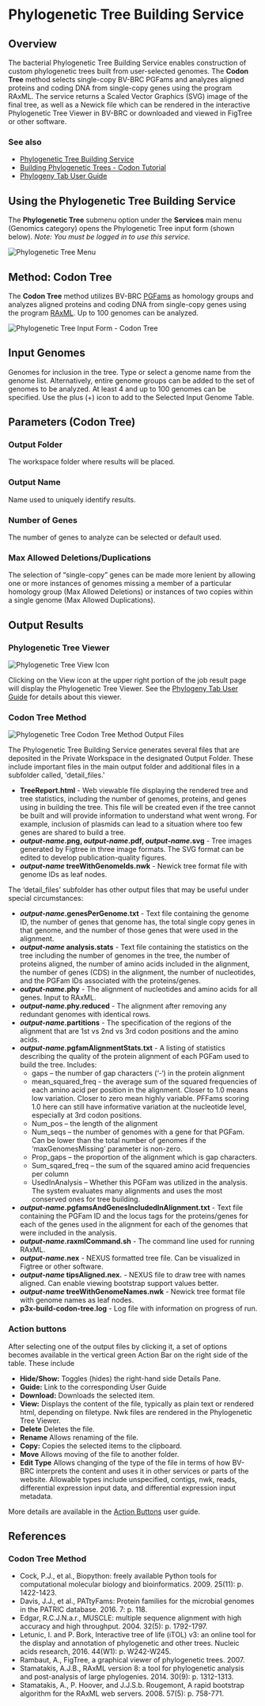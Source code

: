 # Phylogenetic Tree Building Service

## Overview
The bacterial Phylogenetic Tree Building Service enables construction of custom phylogenetic trees built from user-selected genomes. The **Codon Tree** method selects single-copy BV-BRC PGFams and analyzes aligned proteins and coding DNA from single-copy genes using the program RAxML. The service returns a Scaled Vector Graphics (SVG) image of the final tree, as well as a Newick file which can be rendered in the interactive Phylogenetic Tree Viewer in BV-BRC or downloaded and viewed in FigTree or other software.

### See also
* [Phylogenetic Tree Building Service](https://alpha.bv-brc.org/app/PhylogeneticTree)
* [Building Phylogenetic Trees - Codon Tutorial](https://docs.alpha.bv-brc.org/tutorial/codon_tree_building/codon_tree_building.html)
* [Phylogeny Tab User Guide](../organisms_taxon/phylogeny.html)

## Using the Phylogenetic Tree Building Service
The **Phylogenetic Tree** submenu option under the **Services** main menu (Genomics category) opens the Phylogenetic Tree input form (shown below). *Note: You must be logged in to use this service.*

![Phylogenetic Tree Menu](../images/services_menu.png)

## Method: Codon Tree

The **Codon Tree** method utilizes BV-BRC [PGFams](../organisms_taxon/protein_families.html) as homology groups and analyzes aligned proteins and coding DNA from single-copy genes using the program [RAxML](https://academic.oup.com/bioinformatics/article/22/21/2688/251208). Up to 100 genomes can be analyzed.

![Phylogenetic Tree Input Form - Codon Tree](../images/phylogenetic_tree_input_form_codon_v3.png)

## Input Genomes
Genomes for inclusion in the tree. Type or select a genome name from the genome list. Alternatively, entire genome groups can be added to the set of genomes to be analyzed. At least 4 and up to 100 genomes can be specified. Use the plus (+) icon to add to the Selected Input Genome Table.

## Parameters (Codon Tree)

### Output Folder
The workspace folder where results will be placed.

### Output Name
Name used to uniquely identify results.

### Number of Genes
The number of genes to analyze can be selected or default used.

### Max Allowed Deletions/Duplications
The selection of “single-copy” genes can be made more lenient by allowing one or more instances of genomes missing a member of a particular homology group (Max Allowed Deletions) or instances of two copies within a single genome (Max Allowed Duplications).

## Output Results

### Phylogenetic Tree Viewer

![Phylogenetic Tree View Icon](../images/phylogenetic_tree_view_icon.png)

Clicking on the View icon at the upper right portion of the job result page will display the Phylogenetic Tree Viewer. See the [Phylogeny Tab User Guide](../organisms_taxon/phylogeny.html) for details about this viewer.  

### Codon Tree Method

![Phylogenetic Tree Codon Tree Method Output Files](../images/phylogenetic_codon_tree_output_files.png) 

The Phylogenetic Tree Building Service generates several files that are deposited in the Private Workspace in the designated Output Folder. These include important files in the main output folder and additional files in a subfolder called, 'detail_files.'

* **TreeReport.html** - Web viewable file displaying the rendered tree and tree statistics, including the number of genomes, proteins, and genes using in building the tree. This file will be created even if the tree cannot be built and will provide information to understand what went wrong. For example, inclusion of plasmids can lead to a situation where too few genes are shared to build a tree.
* **_output-name_.png, _output-name_.pdf, _output-name_.svg** - Tree images generated by Figtree in three image formats. The SVG format can be edited to develop publication-quality figures.
* **_output-name_ treeWithGenomeIds.nwk** - Newick tree format file with genome IDs as leaf nodes.

The ‘detail_files’ subfolder has other output files that may be useful under special circumstances:

* **_output-name_.genesPerGenome.txt** - Text file containing the genome ID, the number of genes that genome has, the total single copy genes in that genome, and the number of those genes that were used in the alignment.
* **_output-name_ analysis.stats** - Text file containing the statistics on the tree including the number of genomes in the tree, the number of proteins aligned, the number of amino acids included in the alignment, the number of genes (CDS) in the alignment, the number of nucleotides, and the PGFam IDs associated with the proteins/genes.
* **_output-name_.phy** - The alignment of nucleotides and amino acids for all genes. Input to RAxML.
* **_output-name_.phy.reduced** - The alignment after removing any redundant genomes with identical rows.
* **_output-name_.partitions** - The specification of the regions of the alignment that are 1st vs 2nd vs 3rd codon positions and the amino acids.
* **_output-name_.pgfamAlignmentStats.txt** - A listing of statistics describing the quality of the protein alignment of each PGFam used to build the tree. Includes:
  * gaps – the number of gap characters (‘-‘) in the protein alignment
  * mean_squared_freq  - the average sum of the squared frequencies of each amino acid per position in the alignment. Closer to 1.0 means low variation. Closer to zero mean highly variable. PFFams scoring 1.0 here can still have informative variation at the nucleotide level, especially at 3rd codon positions.
  * Num_pos – the length of the alignment
  * Num_seqs – the number of genomes with a gene for that PGFam. Can be lower than the total number of genomes if the ‘maxGenomesMissing’ parameter is non-zero.
  * Prop_gaps – the proportion of the alignment which is gap characters.
  * Sum_sqared_freq – the sum of the squared amino acid frequencies per column
  * UsedInAnalysis – Whether this PGFam was utilized in the analysis. The system evaluates many alignments and uses the most conserved ones for tree building.
* **_output-name_.pgfamsAndGenesIncludedInAlignment.txt** - Text file containing the PGFam ID and the locus tags for the proteins/genes for each of the genes used in the alignment for each of the genomes that were included in the analysis.
* **_output-name_.raxmlCommand.sh** - The command line used for running RAxML.
* **_output-name_.nex** - NEXUS formatted tree file. Can be visualized in Figtree or other software.
* **_output-name_ tipsAligned.nex.** - NEXUS file to draw tree with names aligned. Can enable viewing bootstrap support values better.
* **_output-name_ treeWithGenomeNames.nwk** - Newick tree format file with genome names as leaf nodes.
* **p3x-build-codon-tree.log** - Log file with information on progress of run.

### Action buttons
After selecting one of the output files by clicking it, a set of options becomes available in the vertical green Action Bar on the right side of the table.  These include

* **Hide/Show:** Toggles (hides) the right-hand side Details Pane.
* **Guide:** Link to the corresponding User Guide
* **Download:**  Downloads the selected item.
* **View:** Displays the content of the file, typically as plain text or rendered html, depending on filetype. Nwk files are rendered in the Phylogenetic Tree Viewer.
* **Delete** Deletes the file.
* **Rename** Allows renaming of the file.
* **Copy:** Copies the selected items to the clipboard.
* **Move** Allows moving of the file to another folder.
* **Edit Type** Allows changing of the type of the file in terms of how BV-BRC interprets the content and uses it in other services or parts of the website.  Allowable types include unspecified, contigs, nwk, reads, differential expression input data, and differential expression input metadata.

More details are available in the [Action Buttons](../action_buttons.html) user guide.

## References

### Codon Tree Method
* Cock, P.J., et al., Biopython: freely available Python tools for computational molecular biology and bioinformatics. 2009. 25(11): p. 1422-1423.
* Davis, J.J., et al., PATtyFams: Protein families for the microbial genomes in the PATRIC database. 2016. 7: p. 118.
* Edgar, R.C.J.N.a.r., MUSCLE: multiple sequence alignment with high accuracy and high throughput. 2004. 32(5): p. 1792-1797.
* Letunic, I. and P. Bork, Interactive tree of life (iTOL) v3: an online tool for the display and annotation of phylogenetic and other trees. Nucleic acids research, 2016. 44(W1): p. W242-W245.
* Rambaut, A., FigTree, a graphical viewer of phylogenetic trees. 2007.
* Stamatakis, A.J.B., RAxML version 8: a tool for phylogenetic analysis and post-analysis of large phylogenies. 2014. 30(9): p. 1312-1313.
* Stamatakis, A., P. Hoover, and J.J.S.b. Rougemont, A rapid bootstrap algorithm for the RAxML web servers. 2008. 57(5): p. 758-771.
